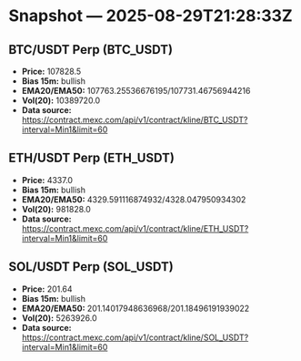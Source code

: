 # Snapshot — 2025-08-29T21:28:33Z

## BTC/USDT Perp (BTC_USDT)
- **Price:** 107828.5
- **Bias 15m:** bullish
- **EMA20/EMA50:** 107763.25536676195/107731.46756944216
- **Vol(20):** 10389720.0
- **Data source:** https://contract.mexc.com/api/v1/contract/kline/BTC_USDT?interval=Min1&limit=60

## ETH/USDT Perp (ETH_USDT)
- **Price:** 4337.0
- **Bias 15m:** bullish
- **EMA20/EMA50:** 4329.591116874932/4328.047950934302
- **Vol(20):** 981828.0
- **Data source:** https://contract.mexc.com/api/v1/contract/kline/ETH_USDT?interval=Min1&limit=60

## SOL/USDT Perp (SOL_USDT)
- **Price:** 201.64
- **Bias 15m:** bullish
- **EMA20/EMA50:** 201.14017948636968/201.18496191939022
- **Vol(20):** 5263926.0
- **Data source:** https://contract.mexc.com/api/v1/contract/kline/SOL_USDT?interval=Min1&limit=60
